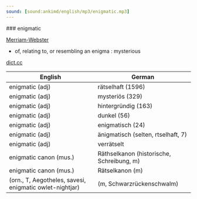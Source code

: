 ```yaml
---
sound: [sound:ankimd/english/mp3/enigmatic.mp3]
---
```


\### enigmatic

[Merriam-Webster](https://www.merriam-webster.com/dictionary/enigmatic)

- of, relating to, or resembling an enigma : mysterious

[dict.cc](https://www.dict.cc/enigmatic)

| English        | German       |
| -------------- | ------------ |
| enigmatic (adj) | rätselhaft (1596) |
| enigmatic (adj) | mysteriös (329) |
| enigmatic (adj) | hintergründig (163) |
| enigmatic (adj) | dunkel (56) |
| enigmatic (adj) | enigmatisch (24) |
| enigmatic (adj) | änigmatisch (selten, rtselhaft, 7) |
| enigmatic (adj) | verrätselt |
| enigmatic canon (mus.) | Räthselkanon (historische, Schreibung, m) |
| enigmatic canon (mus.) | Rätselkanon (m) |
|  (orn., T, Aegotheles, savesi, enigmatic owlet-nightjar) |  (m, Schwarzrückenschwalm) |
